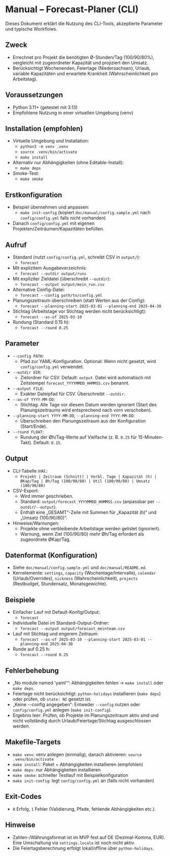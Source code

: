 # Manual – Forecast-Planer (CLI)

Dieses Dokument erklärt die Nutzung des CLI-Tools, akzeptierte Parameter und typische Workflows.

## Zweck
- Errechnet pro Projekt die benötigten Ø-Stunden/Tag (100/90/80%), vergleicht mit zugeordneter Kapazität und projiziert den Umsatz.
- Berücksichtigt Wochenenden, Feiertage (Niedersachsen), Urlaub, variable Kapazitäten und erwartete Krankheit (Wahrscheinlichkeit pro Arbeitstag).

## Voraussetzungen
- Python 3.11+ (getestet mit 3.13)
- Empfohlene Nutzung in einer virtuellen Umgebung (venv)

## Installation (empfohlen)
- Virtuelle Umgebung und Installation:
  - `python3 -m venv .venv`
  - `source .venv/bin/activate`
  - `make install`
- Alternativ nur Abhängigkeiten (ohne Editable-Install):
  - `make deps`
- Smoke-Test:
  - `make smoke`

## Erstkonfiguration
- Beispiel übernehmen und anpassen:
  - `make init-config` (kopiert `doc/manual/config.sample.yml` nach `config/config.yml` falls nicht vorhanden)
- Danach `config/config.yml` mit eigenen Projekten/Zeiträumen/Kapazitäten befüllen.

## Aufruf
- Standard (nutzt `config/config.yml`, schreibt CSV in `output/`):
  - `forecast`
- Mit explizitem Ausgabeverzeichnis:
  - `forecast --outdir output/runs`
- Mit expliziter Zieldatei (überschreibt `--outdir`):
  - `forecast --output output/mein_run.csv`
- Alternative Config-Datei:
  - `forecast --config path/to/config.yml`
- Planungszeitraum überschreiben (statt Werten aus der Config):
  - `forecast --planning-start 2025-03-01 --planning-end 2025-04-30`
- Stichtag (Arbeitstage vor Stichtag werden nicht berücksichtigt):
  - `forecast --as-of 2025-03-10`
- Rundung (Standard 0.15 h):
  - `forecast --round 0.25`

## Parameter
- `--config PATH`:
  - Pfad zur YAML-Konfiguration. Optional: Wenn nicht gesetzt, wird `config/config.yml` verwendet.
- `--outdir DIR`:
  - Zielordner für CSV. Default: `output`. Datei wird automatisch mit Zeitstempel `forecast_YYYYMMDD_HHMMSS.csv` benannt.
- `--output FILE`:
  - Exakter Dateipfad für CSV. Überschreibt `--outdir`.
- `--as-of YYYY-MM-DD`:
  - Stichtag. Alle Tage vor diesem Datum werden ignoriert (Start des Planungszeitraums wird entsprechend nach vorn verschoben).
- `--planning-start YYYY-MM-DD`, `--planning-end YYYY-MM-DD`:
  - Überschreiben den Planungszeitraum aus der Konfiguration (Start/Ende).
- `--round FLOAT`:
  - Rundung der Øh/Tag-Werte auf Vielfache (z. B. `0.25` für 15-Minuten-Takt). Default: `0.15`.

## Output
- CLI-Tabelle inkl.:
  - `Projekt | Zeitraum (Schnitt) | Verbl. Tage | Kapazität (h) | ØKap/Tag | Øh/Tag (100/90/80) | Util (100/90/80) | Umsatz (100/90/80)`
- CSV-Export:
  - Wird immer geschrieben.
  - Standard: `output/forecast_YYYYMMDD_HHMMSS.csv` (anpassbar per `--outdir`/`--output`).
  - Enthält eine „GESAMT“-Zeile mit Summen für „Kapazität (h)“ und „Umsatz (100/90/80)“.
- Hinweise/Warnungen:
  - Projekte ohne verbleibende Arbeitstage werden gelistet (ignoriert).
  - Warnung, wenn Ziel (100/90/80) mehr Øh/Tag erfordert als zugeordnete ØKap/Tag.

## Datenformat (Konfiguration)
- Siehe `doc/manual/config.sample.yml` und `doc/manual/README.md`.
- Kernelemente: `settings`, `capacity` (Wochentage/Intervalle), `calendar` (Urlaub/Overrides), `sickness` (Wahrscheinlichkeit), `projects` (Restbudget, Stundensatz, Monatsgewichte).

## Beispiele
- Einfacher Lauf mit Default-Konfig/Output:
  - `forecast`
- Individuelle Datei im Standard-Output-Ordner:
  - `forecast --output output/forecast_meinteam.csv`
- Lauf mit Stichtag und engerem Zeitraum:
  - `forecast --as-of 2025-03-10 --planning-start 2025-03-01 --planning-end 2025-04-30`
- Runde auf 0.25 h:
  - `forecast --round 0.25`

## Fehlerbehebung
- „No module named 'yaml'“: Abhängigkeiten fehlen → `make install` oder `make deps`.
- Feiertage nicht berücksichtigt: `python-holidays` installieren (`make deps`) oder prüfen, ob `state: NI` gesetzt ist.
- „Keine --config angegeben“: Entweder `--config` nutzen oder `config/config.yml` anlegen (`make init-config`).
- Ergebnis leer: Prüfen, ob Projekte im Planungszeitraum aktiv sind und nicht vollständig durch Urlaub/Feiertage/Stichtag ausgeschlossen werden.

## Makefile-Targets
- `make venv`: venv anlegen (einmalig), danach aktivieren: `source .venv/bin/activate`
- `make install`: Paket + Abhängigkeiten installieren (empfohlen)
- `make deps`: nur Abhängigkeiten installieren
- `make smoke`: schneller Testlauf mit Beispielkonfiguration
- `make init-config`: legt `config/config.yml` an (falls nicht vorhanden)

## Exit-Codes
- `0` Erfolg, `1` Fehler (Validierung, Pfade, fehlende Abhängigkeiten etc.).

## Hinweise
- Zahlen-/Währungsformat ist im MVP fest auf DE (Dezimal-Komma, EUR). Eine Umschaltung via `settings.locale` ist noch nicht aktiv.
- Die Feiertagsberechnung erfolgt lokal/offline über `python-holidays`.


